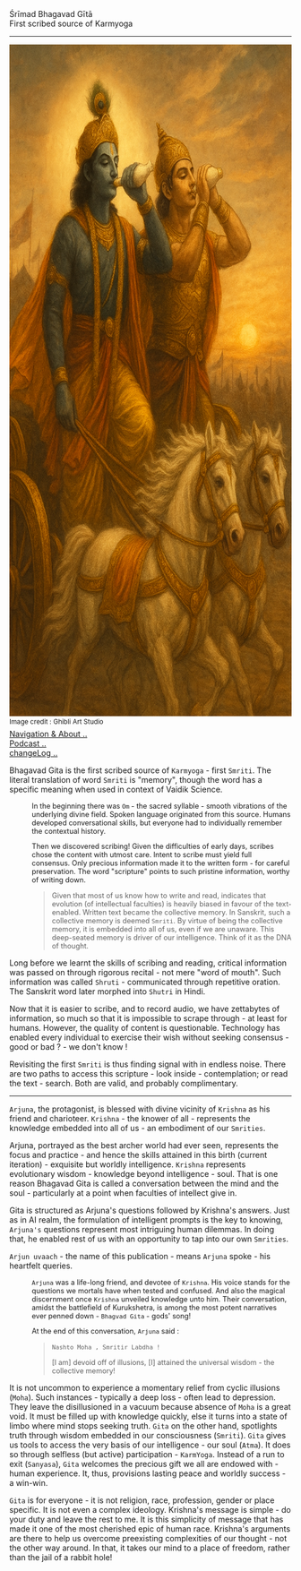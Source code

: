
<div class="cover-huge">Śrīmad Bhagavad Gītā</div>

<div class="centered"> First scribed source of Karmyoga</div>

----

<div class="centered">
    <img src="./conkshells.png" alt="Viraat Roop" class="responsive"
    width = "1600"
    height = "1200" />
    
</div>

<div class="cover-small"><sup>Image credit : Ghibli Art Studio</sup></div>

<div class="cover-small">
  <div class="centered">
      <a href="./how.md">Navigation & About .. </a>
  </div>
</div>

<div class="cover-small">
  <div class="centered">
      <a href="./bg00.md">Podcast .. </a>
  </div>
</div>

<div class="cover-small">
  <div class="centered">
      <a href="./changeLog.md">changeLog .. </a>
  </div>
</div>

Bhagavad Gita is the first scribed source of `Karmyoga` - first `Smriti`. The literal translation of word  `Smriti` is "memory", though the word has a specific meaning when used in context of Vaidik Science. 

<div style="padding-left:40px;font-size:0.9em;"> 

In the beginning there was `Om` - the sacred syllable - smooth vibrations of the underlying divine field. Spoken language originated from this source. Humans developed conversational skills, but everyone had to individually remember the contextual history.

Then we discovered scribing!  Given the difficulties of early days, scribes chose the content with utmost care. Intent to scribe must yield full consensus. Only precious information made it to the written form - for careful preservation. The word "scripture" points to such pristine information, worthy of writing down.

> Given that most of us know how to write and read, indicates that evolution (of intellectual faculties) is heavily biased in favour of the text-enabled. Written text became the collective memory. In Sanskrit, such a collective memory is deemed `Smriti`. By virtue of being the collective memory, it is embedded into all of us, even if we are unaware. This  deep-seated memory is driver of our intelligence. Think of it as the DNA of thought.

</div>

Long before we learnt the skills of scribing and reading, critical information was passed on through rigorous recital - not mere "word of mouth". Such information was called `Shruti` - communicated through repetitive oration. The Sanskrit word later morphed into `Shutri` in Hindi.

Now that it is easier to scribe, and to record audio, we have zettabytes  of information, so much so that it is impossible to scrape through - at least for humans. However, the quality of content is questionable. Technology has enabled every individual to exercise their wish without seeking consensus - good or bad ? - we don't know ! 

Revisiting the first `Smriti` is thus finding signal with in endless noise. There are two paths to access this scripture - look inside - contemplation;  or read the text - search. Both are valid, and probably complimentary.

---

`Arjuna`, the protagonist, is blessed with divine vicinity of `Krishna` as his friend and charioteer.  `Krishna` - the knower of all - represents the knowledge embedded into all of us - an embodiment of our `Smrities`. 

Arjuna, portrayed as the best archer world had ever seen, represents the focus and practice - and hence the skills attained in this birth (current iteration) - exquisite but worldly intelligence. `Krishna` represents evolutionary wisdom - knowledge beyond intelligence - soul. That is one reason Bhagavad Gita is called a conversation between the mind and the soul - particularly at a point when faculties of intellect give in.

Gita is structured as Arjuna's questions followed by Krishna's answers. Just as in AI realm, the formulation of intelligent prompts is the key to knowing, `Arjuna's` questions represent most intriguing human dilemmas. In doing that, he enabled rest of us with an opportunity to tap into our own `Smrities`.

`Arjun uvaach` - the name of this publication - means `Arjuna` spoke - his heartfelt queries.

<div style="padding-left:40px;font-size:0.9em;"> 

`Arjuna` was a life-long friend, and devotee of `Krishna`. His voice stands for the questions we mortals have  when tested and confused. And also the magical discernment once `Krishna` unveiled knowledge unto him. Their conversation, amidst the battlefield of Kurukshetra, is among the most potent narratives ever penned down - `Bhagvad Gita` - gods' song!

At the end of this conversation, `Arjuna` said :

> `Nashto Moha , Smritir Labdha !`
>
> [I am] devoid off of illusions, [I] attained the universal wisdom - the collective memory!

</div>

It is not uncommon to experience a momentary relief from cyclic illusions (`Moha`). Such instances - typically a deep loss - often lead to depression. They leave the disillusioned in a vacuum because absence of `Moha` is a great void. It must be filled up with knowledge quickly, else it turns into a state of limbo where mind stops seeking truth. `Gita` on the other hand, spotlights truth through wisdom embedded in our consciousness (`Smriti`). `Gita` gives us tools to access the very basis of our intelligence - our soul (`Atma`). It does so through selfless (but active) participation - `KarmYoga`. Instead of a run to exit (`Sanyasa`), `Gita` welcomes the precious gift we all are endowed with - human experience. It, thus, provisions lasting peace and worldly success - a win-win.


`Gita` is for everyone - it is not religion, race, profession, gender or place specific. It is not even a complex ideology. Krishna's message is simple - do your duty and leave the rest to me. It is this simplicity of message that has made it one of the most cherished epic of human race. Krishna's arguments are there to help us overcome preexisting complexities of our thought - not the other way around. In that, it takes our mind to a place of freedom, rather than the jail of a rabbit hole!


